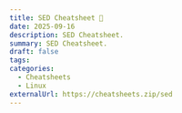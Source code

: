 ```yaml
---
title: SED Cheatsheet 🔗
date: 2025-09-16
description: SED Cheatsheet.
summary: SED Cheatsheet.
draft: false
tags:
categories:
  - Cheatsheets
  - Linux
externalUrl: https://cheatsheets.zip/sed
---
```

